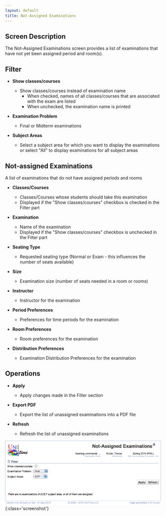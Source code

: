 ```yaml
---
layout: default
title: Not-Assigned Examinations
---
```



## Screen Description


 The Not-Assigned Examinations screen provides a list of examinations that have not yet been assigned period and room(s).

## Filter

* **Show classes/courses**
	* Show classes/courses instead of examination name
		* When checked, names of all classes/courses that are associated with the exam are listed
		* When unchecked, the examination name is printed

* **Examination Problem**
	* Final or Midterm examinations

* **Subject Areas**
	* Select a subject area for which you want to display the examinations or select "All" to display examinations for all subject areas

## Not-assigned Examinations


 A list of examinations that do not have assigned periods and rooms

* **Classes/Courses**
	* Classes/Courses whose students should take this examination
	* Displayed if the "Show classes/courses" checkbox is checked in the Filter part

* **Examination**
	* Name of the examination
	* Displayed if the "Show classes/courses" checkbox is unchecked in the Filter part

* **Seating Type**
	* Requested seating type (Normal or Exam - this influences the number of seats available)

* **Size**
	* Examination size (number of seats needed in a room or rooms)

* **Instructor**
	* Instructor for the examination

* **Period Preferences**
	* Preferences for time periods for the examination

* **Room Preferences**
	* Room preferences for the examination

* **Distribution Preferences**
	* Examination Distribution Preferences for the examination

## Operations

* **Apply**
	* Apply changes made in the Filter section

* **Export PDF**
	* Export the list of unassigned examinations into a PDF file

* **Refresh**
	* Refresh the list of unassigned examinations


![Not-Assigned Examinations](images/not-assigned-examinations-1.png){:class='screenshot'}
